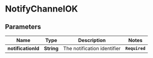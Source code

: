 # NotifyChannelOK
## Parameters

| Name | Type | Description | Notes |
|------------ | ------------- | ------------- | -------------|
| **notificationId** | **String** | The notification identifier | **`Required`**   |

